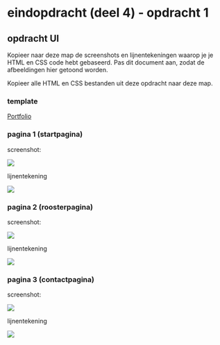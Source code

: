 # eindopdracht (deel 4) - opdracht 1

## opdracht UI

Kopieer naar deze map de screenshots en lijnentekeningen waarop je je HTML en CSS code hebt gebaseerd. Pas dit document aan, zodat de afbeeldingen hier getoond worden.

Kopieer alle HTML en CSS bestanden uit deze opdracht naar deze map.

### template
[Portfolio](https://www.w3schools.com/w3css/tryw3css_templates_portfolio.htm) 

### pagina 1 (startpagina)
screenshot:

<img src="https://bin14.piustien.net/kerstexamen/Homepage.jpg">

lijnentekening

<img src="https://bin16.piustien.net/foto/tekening%20startpagina.png">

### pagina 2 (roosterpagina)

screenshot:

<img src="https://bin16.piustien.net/foto/roosterpagina.png">

lijnentekening

<img src="https://bin16.piustien.net/foto/tekening%20roosterpagina.png">

### pagina 3 (contactpagina)

screenshot:

<img src="https://bin16.piustien.net/foto/contactpagina.png">

lijnentekening

<img src="https://bin16.piustien.net/foto/tekening%20contactpagina.png">
